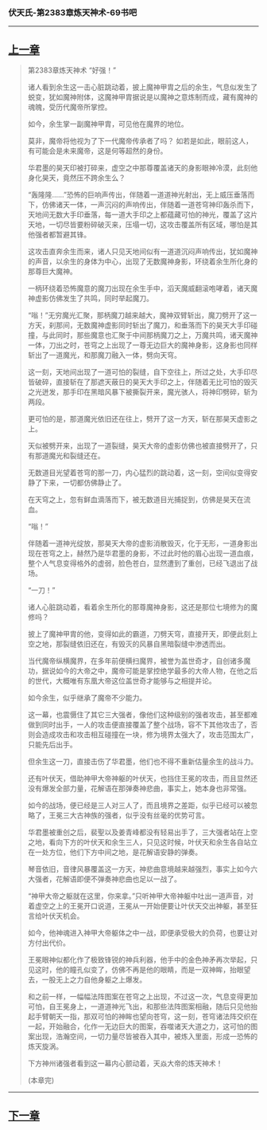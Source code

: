 ### 伏天氏-第2383章炼天神术-69书吧

--------
[上一章](./1549b115ca305a938255b32dea157b80.md)
--------


>
>
>
>第2383章炼天神术
>“好强！”
>
>诸人看到余生这一击心脏跳动着，披上魔神甲胄之后的余生，气息似发生了蜕变，犹如魔神附体，这魔神甲胄据说是以魔神之意炼制而成，藏有魔神的魂魄，受历代魔帝所掌控。
>
>如今，余生掌一副魔神甲胄，可见他在魔界的地位。
>
>莫非，魔帝将他视为了下一代魔帝传承者了吗？
>如若是如此，眼前这人，有可能会是未来魔帝，这是何等超然的身份。
>
>华君墨的昊天印被打碎来，虚空之中那尊覆盖诸天的身影眼神冷漠，此刻他身化昊天，竟然压不跨余生么？
>
>“轰隆隆……”恐怖的巨响声传出，伴随着一道道神光射出，无上威压垂落而下，仿佛诸天一体，一声沉闷的声响传出，伴随着一道苍穹神印轰杀而下，天地间无数大手印垂落，每一道大手印之上都蕴藏可怕的神光，覆盖了这片天地，一切尽皆要粉碎破灭来，压塌一切，这攻击覆盖所有区域，哪怕是其他强者都暂避其锋。
>
>这攻击直奔余生而来，诸人只见天地间似有一道道沉闷声响传出，犹如魔神的声音，以余生的身体为中心，出现了无数魔神身影，环绕着余生所化身的那尊巨大魔神。
>
>一柄环绕着恐怖魔意的魔刀出现在余生手中，滔天魔威翻滚咆哮着，诸天魔神虚影仿佛发生了共鸣，同时举起魔刀。
>
>“嗡！”无穷魔光汇聚，那柄魔刀越来越大，魔神双臂斩出，魔刀劈开了这一方天，刹那间，无数魔神虚影同时斩出了魔刀，和垂落而下的昊天大手印碰撞，与此同时，那些魔意也汇聚于中间那柄魔刀之上，万魔共鸣，诸天魔神一体，刀出之时，苍穹之上出现了一尊无边巨大的魔神身影，这身影也同样斩出了一道魔光，和那魔刀融入一体，劈向天穹。
>
>这一刻，天地间出现了一道可怕的裂缝，自下空往上，所过之处，大手印尽皆破碎，直接斩在了那遮天蔽日的昊天大手印之上，伴随着无比可怕的毁灭之光迸发，那手印在黑暗风暴下被撕裂开来，魔光骇人，将神印劈碎，斩为两段。
>
>更可怕的是，那道魔光依旧还在往上，劈开了这一方天，斩在那昊天虚影之上。
>
>天似被劈开来，出现了一道裂缝，昊天大帝的虚影仿佛也被直接劈开了，只有那道魔光和裂缝还在。
>
>无数道目光望着苍穹的那一刀，内心猛烈的跳动着，这一刻，空间似变得安静了下来，一切都仿佛静止了。
>
>在天穹之上，忽有鲜血滴落而下，被无数道目光捕捉到，仿佛是昊天在流血。
>
>“嗡！”
>
>伴随着一道神光绽放，那昊天大帝的虚影消散毁灭，化于无形，一道身影出现在苍穹之上，赫然乃是华君墨的身影，不过此时他的眉心出现一道血痕，整个人气息变得格外的虚弱，脸色苍白，显然遭到了重创，已经飞退出了战场。
>
>“一刀！”
>
>诸人心脏跳动着，看着余生所化的那尊魔神身影，这还是那位七境修为的魔修吗？
>
>披上了魔神甲胄的他，变得如此的霸道，刀劈天穹，直接开天，即便此刻上空之地，那裂缝依旧还在，有毁灭的风暴自黑暗裂缝中渗透而出。
>
>当代魔帝纵横魔界，在多年前便横扫魔界，被誉为盖世奇才，自创诸多魔功，据说如今的大帝之中，魔帝可能是掌控绝学最多的大帝人物，在他之后的世代，大概唯有东凰大帝这位盖世奇才能够与之相提并论。
>
>如今余生，似乎继承了魔帝不少能力。
>
>这一幕，也震慑住了其它三大强者，像他们这种级别的强者攻击，甚至都难做到同时出手，一人的攻击便直接覆盖了整个战场，容不下其他攻击了，否则会造成攻击和攻击相互碰撞在一块，修为境界太强大了，攻击范围太广，只能先后出手。
>
>但余生这一刀，直接击伤了华君墨，他们也不得不重新估量余生的战斗力。
>
>还有叶伏天，借助神甲大帝神躯的叶伏天，也挡住王冕的攻击，而且显然还没有爆发全部力量，花解语在那弹奏神悲曲，事实上，她本身也非常强。
>
>如今的战场，便已经是三人对三人了，而且境界之差距，似乎已经可以被忽略了，王冕三大古神族的强者，似乎没有丝毫的优势可言。
>
>华君墨被重创之后，裴聖以及姜青峰都没有轻易出手了，三大强者站在上空之地，看向下方的叶伏天和余生三人，只见这时候，叶伏天和余生各自站立在一处方位，他们下方中间之地，是花解语安静的弹奏。
>
>琴音依旧，音律风暴覆盖这一方天，神悲曲意境越来越强烈，事实上如今六大强者，花解语即便不弹奏神悲曲也足以一战了。
>
>“神甲大帝之躯就在这里，你来拿。”只听神甲大帝神躯中吐出一道声音，对着虚空之上的王冕开口说道，王冕从一开始便要让叶伏天交出神躯，甚至狂言给叶伏天机会。
>
>如今，他神魂进入神甲大帝躯体之中一战，即便承受极大的负荷，也要让对方付出代价。
>
>王冕眼神似都化作了极致锋锐的神兵利器，他手中的金色神矛再次举起，只见这时，他的瞳孔似变了，仿佛不再是他的眼睛，而是一双神眸，抬眼望去，一股无上之力自他身躯之上爆发。
>
>和之前一样，一幅幅法阵图案在苍穹之上出现，不过这一次，气息变得更加可怕，自王冕身上，一道道神光飞出，和那些法阵图案相融，随后只见他抬起手臂朝天一指，那双可怕的神眸也望向苍穹，这一刻，苍穹诸法阵交织在一起，开始融合，化作一无边巨大的图案，吞噬诸天大道之力，这可怕的图案出现，浩瀚空间，一切力量尽皆被吞入其中，被炼入里面，形成一恐怖的炼天旋涡。
>
>下方神州诸强者看到这一幕内心颤动着，天焱大帝的炼天神术！
>
>(本章完)
>
>

--------
[下一章](./16ebd87b0c63f0ac91a39060ef1d04a8.md)
--------
